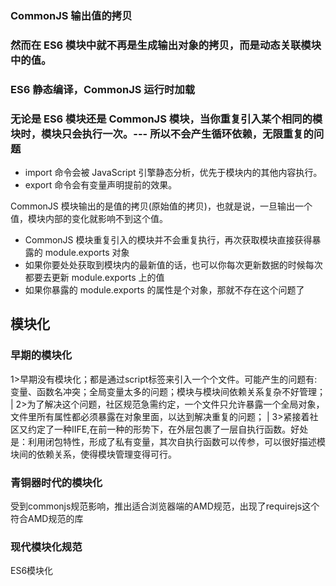 ### CommonJS 输出值的拷贝
### 然而在 ES6 模块中就不再是生成输出对象的拷贝，而是动态关联模块中的值。
### ES6 静态编译，CommonJS 运行时加载
### 无论是 ES6 模块还是 CommonJS 模块，当你重复引入某个相同的模块时，模块只会执行一次。--- 所以不会产生循环依赖，无限重复的问题
- import 命令会被 JavaScript 引擎静态分析，优先于模块内的其他内容执行。
- export 命令会有变量声明提前的效果。

CommonJS 模块输出的是值的拷贝(原始值的拷贝)，也就是说，一旦输出一个值，模块内部的变化就影响不到这个值。
- CommonJS 模块重复引入的模块并不会重复执行，再次获取模块直接获得暴露的 module.exports 对象
- 如果你要处处获取到模块内的最新值的话，也可以你每次更新数据的时候每次都要去更新 module.exports 上的值
- 如果你暴露的 module.exports 的属性是个对象，那就不存在这个问题了


## 模块化

### 早期的模块化
1>早期没有模块化；都是通过script标签来引入一个个文件。可能产生的问题有:变量、函数名冲突；全局变量太多的问题；模块与模块间依赖关系复杂不好管理；
|
2>为了解决这个问题，社区规范急需约定，一个文件只允许暴露一个全局对象，文件里所有属性都必须暴露在对象里面，以达到解决重复的问题；
|
3>紧接着社区又约定了一种IIFE,在前一种的形势下，在外层包裹了一层自执行函数。好处是：利用闭包特性，形成了私有变量，其次自执行函数可以传参，可以很好描述模块间的依赖关系，使得模块管理变得可行。

### 青铜器时代的模块化
受到commonjs规范影响，推出适合浏览器端的AMD规范，出现了requirejs这个符合AMD规范的库

### 现代模块化规范
ES6模块化
